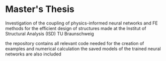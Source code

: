 # Master's Thesis
Investigation of the coupling of physics-informed neural networks and FE methods for the efficient design of structures
made at the Institut of Structural Analysis (ISD) TU Braunschweig

the repository contains all relevant code needed for the creation of examples and numerical calculation
the saved models of the trained neural networks are also included
